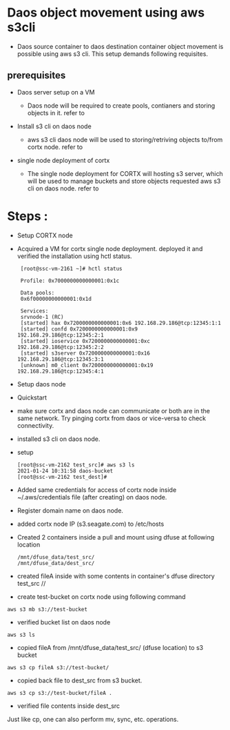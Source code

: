 # Daos object movement using aws s3cli

- Daos source container to daos destination container object movement is possible using aws s3 cli. This setup demands following requisites.

## prerequisites

* Daos server setup on a VM 
  
    - Daos node will be required to create pools, contianers and storing objects in it. refer to <TODO>

* Install s3 cli on daos node

    - aws s3 cli daos node will be used to storing/retriving objects to/from cortx node. refer to <TODO>

* single node deployment of cortx

    - The single node deployment for CORTX will hosting s3 server, which will be used to manage buckets and store objects requested aws s3 cli on daos node. refer to <TODO>

# Steps :

* Setup CORTX node

 - Acquired a VM for cortx single node deployment. deployed it and verified the installation using hctl status.

        [root@ssc-vm-2161 ~]# hctl status

        Profile: 0x7000000000000001:0x1c

        Data pools:
        0x6f00000000000001:0x1d

        Services:
        srvnode-1 (RC)
        [started] hax 0x7200000000000001:0x6 192.168.29.186@tcp:12345:1:1
        [started] confd 0x7200000000000001:0x9 192.168.29.186@tcp:12345:2:1
        [started] ioservice 0x7200000000000001:0xc 192.168.29.186@tcp:12345:2:2
        [started] s3server 0x7200000000000001:0x16 192.168.29.186@tcp:12345:3:1
        [unknown] m0_client 0x7200000000000001:0x19 192.168.29.186@tcp:12345:4:1

* Setup daos node

- Quickstart <TODO>
  
- make sure cortx and daos node can communicate or both are in the same network. Try pinging cortx from daos or vice-versa to check connectivity.

* installed s3 cli on daos node.

- setup <TODO>

      [root@ssc-vm-2162 test_src]# aws s3 ls
      2021-01-24 10:31:58 daos-bucket
      [root@ssc-vm-2162 test_dest]#

* Added same credentials for access of cortx node inside ~/.aws/credentials file (after creating) on daos node.

* Register domain name on daos node.

- added cortx node IP (s3.seagate.com) to /etc/hosts

* Created 2 containers inside a pull and mount using dfuse at following location

      /mnt/dfuse_data/test_src/
      /mnt/dfuse_data/dest_src/

* created fileA inside with some contents in container's dfuse directory test_src //

* create test-bucket on cortx node using following command

`aws s3 mb s3://test-bucket`

* verified bucket list on daos node

`aws s3 ls`

* copied fileA from /mnt/dfuse_data/test_src/ (dfuse location) to s3 bucket

`aws s3 cp fileA s3://test-bucket/`

* copied back file to dest_src from s3 bucket.

`aws s3 cp s3://test-bucket/fileA .`

* verified file contents inside dest_src

Just like cp, one can also perform mv, sync, etc. operations.
